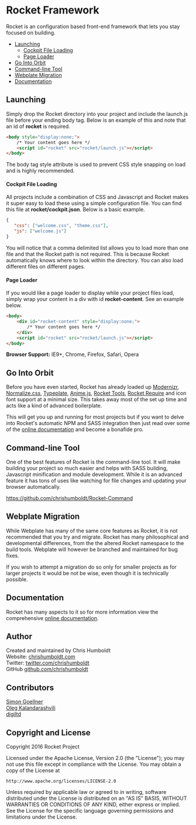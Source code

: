 # Rocket Framework
Rocket is an configuration based front-end framework that lets you stay focused on building.

* [Launching](#launching)
   * [Cockpit File Loading](#cockpit-file-loading)
   * [Page Loader](#page-loader)
* [Go Into Orbit](#go-into-orbit)
* [Command-line Tool](#command-line-tool)
* [Webplate Migration](#webplate-migration)
* [Documentation](#documentation)

## Launching
Simply drop the Rocket directory into your project and include the launch.js file before your ending body tag. Below is an example of this and note that an id of **rocket** is required.

```html
<body style="display:none;">
    /* Your content goes here */
    <script id="rocket" src="rocket/launch.js"></script>
</body>
```

The body tag style attribute is used to prevent CSS style snapping on load and is highly recommended.

#### Cockpit File Loading
All projects include a combination of CSS and Javascript and Rocket makes it super easy to load these using a simple configuration file. You can find this file at <b>rocket/cockpit.json</b>. Below is a basic example.

```json
{
   "css": ["welcome.css", "theme.css"],
   "js": ["welcome.js"]
}
```

You will notice that a comma delimited list allows you to load more than one file and that the Rocket path is not required. This is because Rocket automatically knows where to look within the directory. You can also load different files on different pages.

#### Page Loader
If you would like a page loader to display while your project files load, simply wrap your content in a div with id **rocket-content**. See an example below.

```html
<body>
    <div id="rocket-content" style="display:none;">
        /* Your content goes here */
    </div>
    <script id="rocket" src="rocket/launch.js"></script>
</body>
```

**Browser Support:** IE9+, Chrome, Firefox, Safari, Opera

## Go Into Orbit
Before you have even started, Rocket has already loaded up [Modernizr](https://modernizr.com/), [Normalize.css](https://necolas.github.io/normalize.css/), [Typeplate](http://typeplate.com/), [Anime.js](http://anime-js.com/), [Rocket Tools](https://github.com/chrishumboldt/Rocket-Tools), [Rocket Require](https://github.com/chrishumboldt/Rocket-Require) and icon font support at a minimal size. This takes away most of the set up time and acts like a kind of advanced boilerplate.

This will get you up and running for most projects but if you want to delve into Rocket's automatic NPM and SASS integration then just read over some of the [online documentation](http://rocketrocks.io/documentation) and become a bonafide pro.

## Command-line Tool
One of the best features of Rocket is the command-line tool. It will make building your project so much easier and helps with SASS building, Javascript minification and module development. While it is an advanced feature it has tons of uses like watching for file changes and updating your browser automatically.

https://github.com/chrishumboldt/Rocket-Command

## Webplate Migration
While Webplate has many of the same core features as Rocket, it is not recommended that you try and migrate. Rocket has many philosophical and developmental differences, from the the altered Rocket namespace to the build tools. Webplate will however be branched and maintained for bug fixes.

If you wish to attempt a migration do so only for smaller projects as for larger projects it would be not be wise, even though it is technically possible.

## Documentation
Rocket has many aspects to it so for more information view the comprehensive [online documentation](http://rocketrocks.io/documentation).

## Author
Created and maintained by Chris Humboldt<br>
Website: <a href="http://chrishumboldt.com/">chrishumboldt.com</a><br>
Twitter: <a href="https://twitter.com/chrishumboldt">twitter.com/chrishumboldt</a><br>
GitHub <a href="https://github.com/chrishumboldt">github.com/chrishumboldt</a><br>

## Contributors
<a href="https://github.com/simeydotme">Simon Goellner</a><br>
<a href="https://github.com/V1RTUOZ">Oleg Kalandarashvili</a><br>
<a href="https://github.com/digiltd">digiltd</a>

## Copyright and License
Copyright 2016 Rocket Project

Licensed under the Apache License, Version 2.0 (the "License");
you may not use this file except in compliance with the License.
You may obtain a copy of the License at

    http://www.apache.org/licenses/LICENSE-2.0

Unless required by applicable law or agreed to in writing, software
distributed under the License is distributed on an "AS IS" BASIS,
WITHOUT WARRANTIES OR CONDITIONS OF ANY KIND, either express or implied.
See the License for the specific language governing permissions and
limitations under the License.
